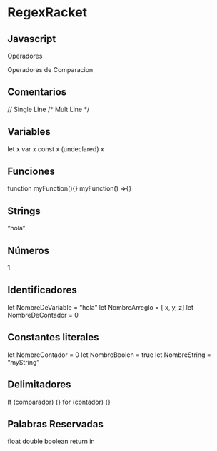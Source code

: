 # RegexRacket
## Javascript
Operadores


Operadores de Comparacion 

## Comentarios 
// Single Line
/* Mult Line */


## Variables
let x
var x
const x
(undeclared) x


## Funciones
function myFunction(){} 
myFunction() =>{}

## Strings
“hola”

## Números
1

## Identificadores
let NombreDeVariable = “hola”
let NombreArreglo = [ x, y, z]
let NombreDeContador = 0   


## Constantes literales
let NombreContador = 0
let NombreBoolen = true
let NombreString = “myString”


## Delimitadores
If (comparador) {}
for (contador) {}

## Palabras Reservadas
float
double 
boolean
return
in
